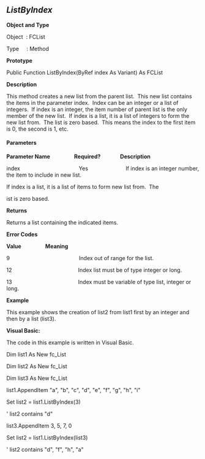 _ListByIndex_
-------------

**Object and Type**

Object  : FCList

Type     : Method

**Prototype**

Public Function ListByIndex(ByRef index As Variant) As FCList

**Description**

This method creates a new list from the parent list.  This new list contains the items in the parameter index.  Index can be an integer or a list of integers.  If index is an integer, the item number of parent list is the only member of the new list.  If index is a list, it is a list of integers to form the new list from.  The list is zero based.  This means the index to the first item is 0, the second is 1, etc.

#### Parameters
**Parameter Name**                **Required?**             **Description**

index                                       Yes                         If index is an integer number, the item to include in new list.

If index is a list, it is a list of items to form new list from.  The

ist is zero based.

**Returns**

Returns a list containing the indicated items.

**Error Codes**

**Value**                **Meaning**

9                                              Index out of range for the list.

12                                            Index list must be of type integer or long.

13                                            Index must be variable of type list, integer or long.      

**Example**

This example shows the creation of list2 from list1 first by an integer and then by a list (list3).

**Visual Basic:**

The code in this example is written in Visual Basic.

Dim list1 As New fc_List

Dim list2 As New fc_List

Dim list3 As New fc_List

list1.AppendItem "a", "b", "c", "d", "e", "f", "g", "h", "i"

Set list2 = list1.ListByIndex(3)

' list2 contains "d"

list3.AppendItem 3, 5, 7, 0

Set list2 = list1.ListByIndex(list3)

' list2 contains "d", "f", "h", "a"
